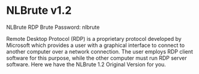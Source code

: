 # NLBrute v1.2
NLBrute RDP Brute
Password: nlbrute

Remote Desktop Protocol (RDP) is a proprietary protocol developed by Microsoft which provides a user with a graphical interface to connect to another computer over a network connection. The user employs RDP client software for this purpose, while the other computer must run RDP server software. Here we have the NLBrute 1.2 Original Version for you.
